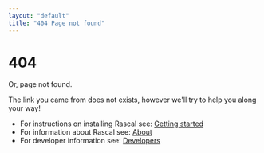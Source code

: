 ```yaml
---
layout: "default"
title: "404 Page not found"
---
```


<div class="hero-unit">
  <h1 class="text-center">404</h1>
  <p class="muted text-center">Or, page not found.</p>
  <p>The link you came from does not exists, however we'll try to help you along
  your way!</p>
</div>

 - For instructions on installing Rascal see: [Getting started](/start/)
 - For information about Rascal see: [About](/about/)
 - For developer information see: [Developers](/developers/)

